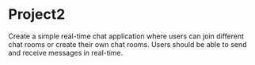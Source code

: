 # Project2
Create a simple real-time chat application where users can join different chat rooms or create their own chat rooms. Users should be able to send and receive messages in real-time.
